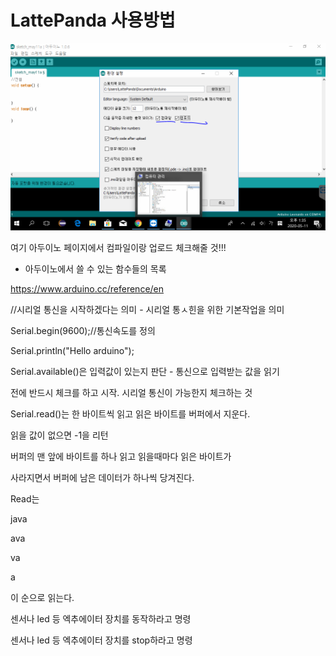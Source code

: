 # LattePanda 사용방법





![image-20200511141440378](images\image-20200511141440378.png)



여기 아두이노 페이지에서  컴파일이랑 업로드 체크해줄 것!!!



* 아두이노에서 쓸 수 있는 함수들의 목록

https://www.arduino.cc/reference/en



//시리얼 통신을 시작하겠다는 의미 - 시리얼 통ㅅ힌을 위한 기본작업을 의미



Serial.begin(9600);//통신속도를 정의



Serial.println("Hello arduino");



Serial.available()은 입력값이 있는지 판단 - 통신으로 입력받는 값을 읽기

전에 반드시 체크를 하고 시작. 시리얼 통신이 가능한지 체크하는  것



Serial.read()는 한 바이트씩 읽고 읽은 바이트를 버퍼에서 지운다.

읽을 값이 없으면 -1을 리턴

버퍼의 맨 앞에 바이트를 하나 읽고 읽을때마다 읽은 바이트가 

사라지면서 버퍼에 남은 데이터가 하나씩 당겨진다.

Read는

java

ava

va

a 

이 순으로 읽는다.



센서나 led 등 엑추에이터 장치를 동작하라고 명령



센서나 led 등 엑추에이터 장치를 stop하라고 명령



